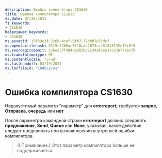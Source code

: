 ```yaml
---
description: Ошибка компилятора CS1630
title: Ошибка компилятора CS1630
ms.date: 07/20/2015
f1_keywords:
- CS1630
helpviewer_keywords:
- CS1630
ms.assetid: 15f39e1f-326b-4caf-9fb7-77ddd7851dcf
ms.openlocfilehash: 83f5c5266ac8f18cab2074cae51843192e19c019
ms.sourcegitcommit: 1dbe25ff484a02025d5c34146e517c236f7161fb
ms.translationtype: MT
ms.contentlocale: ru-RU
ms.lasthandoff: 03/19/2021
ms.locfileid: "104652741"
---
```

# <a name="compiler-error-cs1630"></a>Ошибка компилятора CS1630

Недопустимый параметр "параметр" для **errorreport**; требуется **запрос**, **Отправка**, **очередь** или **нет**  
  
 После параметра командной строки **errorreport** должно следовать **предложение**, **Send**, **Queue** или **None**, указывая, какое действие следует предпринять при возникновении внутренней ошибки компилятора.

> {! Примечание.} Этот параметр компилятора больше не поддерживается.
